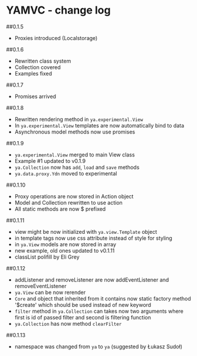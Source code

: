 YAMVC - change log
=============

##0.1.5
* Proxies introduced (Localstorage)

##0.1.6
* Rewritten class system
* Collection covered
* Examples fixed

##0.1.7
* Promises arrived

##0.1.8
* Rewritten rendering method in `ya.experimental.View`
* In `ya.experimental.View` templates are now automatically bind to data
* Asynchronous model methods now use promises

##0.1.9
* `ya.experimental.View` merged to main View class
* Example #1 updated to v0.1.9
* `ya.Collection` now has `add`, `load` and `save` methods
* `ya.data.proxy.Ydn` moved to experimental

##0.1.10
* Proxy operations are now stored in Action object
* Model and Collection rewritten to use action
* All static methods are now $ prefixed

##0.1.11
* view might be now initialized with `ya.view.Template` object
* in template tags now use css attribute instead of style for styling
* in `ya.View` models are now stored in array
* new example, old ones updated to v0.1.11
* classList polifill by Eli Grey

##0.1.12
* addListener and removeListener are now addEventListener and removeEventListener
* `ya.View` can be now rerender
* `Core` and object that inherited from it contains now static factory method '$create' which should be used instead of
new keyword
* `filter` method in `ya.Collection` can takes now two arguments where first is id of passed filter and second is
filtering function
* `ya.Collection` has now method `clearFilter`

##0.1.13
* namespace was changed from `ya` to `ya` (suggested by Łukasz Sudoł)